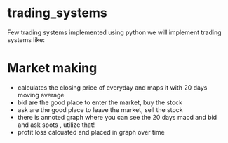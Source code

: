 # trading_systems

Few trading systems implemented using python
we will implement trading systems like:
# Market making 

- calculates the closing price of everyday and maps it with 20 days moving average
- bid are the good place to enter the market, buy the stock
- ask are the good place to leave the market, sell the stock
- there is annoted graph where you can see the 20 days macd and bid and ask spots , utilize that!
- profit loss calcuated and placed in graph over time
